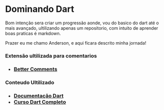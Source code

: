 **<h1>Dominando Dart</h1>**

<p>Bom intenção sera criar um progressão aonde, vou do basico do dart até o mais avançado, ultilizando apenas um repositorio, com intuito de aprender boas praticas é markdown.</p>

<p>Prazer eu me chamo Anderson, e aqui ficara descrito minha jornada!</p>

<h3>Extensão ultilizada para comentarios <h3>

- [Better Comments](https://marketplace.visualstudio.com/items?itemName=aaron-bond.better-comments)

<h3>Conteudo Ultilizado<h3>

- [Documentação Dart](https://dart.dev/guides)
- [Curso Dart Completo](https://youtu.be/Vz11rFFewkM?si=0JTe7m-anN4JqSOk)
